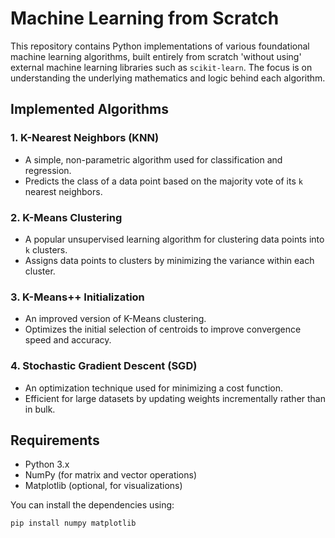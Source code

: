 # Machine Learning from Scratch

This repository contains Python implementations of various foundational machine learning algorithms, built entirely from scratch 'without using' external machine learning libraries such as `scikit-learn`. The focus is on understanding the underlying mathematics and logic behind each algorithm.

## Implemented Algorithms

### 1. **K-Nearest Neighbors (KNN)**
   - A simple, non-parametric algorithm used for classification and regression.
   - Predicts the class of a data point based on the majority vote of its `k` nearest neighbors.

### 2. **K-Means Clustering**
   - A popular unsupervised learning algorithm for clustering data points into `k` clusters.
   - Assigns data points to clusters by minimizing the variance within each cluster.

### 3. **K-Means++ Initialization**
   - An improved version of K-Means clustering.
   - Optimizes the initial selection of centroids to improve convergence speed and accuracy.

### 4. **Stochastic Gradient Descent (SGD)**
   - An optimization technique used for minimizing a cost function.
   - Efficient for large datasets by updating weights incrementally rather than in bulk.

## Requirements

- Python 3.x
- NumPy (for matrix and vector operations)
- Matplotlib (optional, for visualizations)

You can install the dependencies using:

```bash
pip install numpy matplotlib
